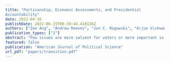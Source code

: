 ```yaml
---
title: "Partisanship, Economic Assessments, and Presidential
Accountability"
date: 2022-04-16
publishDate: 2022-06-15T00:39:44.410136Z
authors: ["Zoe Ang", "Andrew Reeves", "Jon C. Rogowski", "Arjun Vishwanath"]
publication_types: ["2"]
abstract: "Few issues are more salient for voters or more important in political decision making than economic conditions, and no American public official is more closely associated with the economy than the president. Existing scholarship disagrees, however, about how partisan loyalties affect economic evaluations. We study how partisan control of the presidency affects economic perceptions using nine waves of panel data collected around the 2016 presidential election from a national probability sample. We find that while individual-level perceptions are largely stable across time, the change in partisan control of the White House was associated with more positive evaluations among Republicans and more negative evaluations among Democrats. However, these eects are statistically significant yet substantively modest in magnitude. Our results indicate that partisanship is less strongly associated with economic assessments than previous scholarship has claimed and suggest more sanguine conclusions about the prospects for presidential accountability even in a partisan era."
featured: false
publication: "American Journal of Political Science"
url_pdf: "papers/transition.pdf"
---
```



